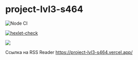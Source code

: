 # project-lvl3-s464

![Node CI](https://github.com/Amidery/project-lvl3-s464/workflows/Node%20CI/badge.svg)

[![hexlet-check](https://github.com/Amidery/project-lvl3-s464/actions/workflows/hexlet-check.yml/badge.svg)](https://github.com/Amidery/project-lvl3-s464/actions/workflows/hexlet-check.yml)

<a href="https://codeclimate.com/github/Amidery/project-lvl3-s464/maintainability"><img src="https://api.codeclimate.com/v1/badges/f200aab832722f3f3580/maintainability" /></a>

Ссылка на RSS Reader
https://project-lvl3-s464.vercel.app/
